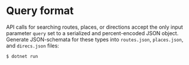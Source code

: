 # Query format

API calls for searching routes, places, or directions accept the only input parameter `query` set to a serialized and percent-encoded JSON object. Generate JSON-schemata for these types into `routes.json`, `places.json`, and `direcs.json` files:

```bash
$ dotnet run
```
